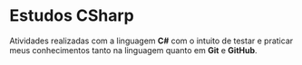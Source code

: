 # Estudos CSharp

Atividades realizadas com a linguagem **C#** com o intuito de testar e praticar meus conhecimentos tanto na linguagem quanto em **Git** e **GitHub**.
